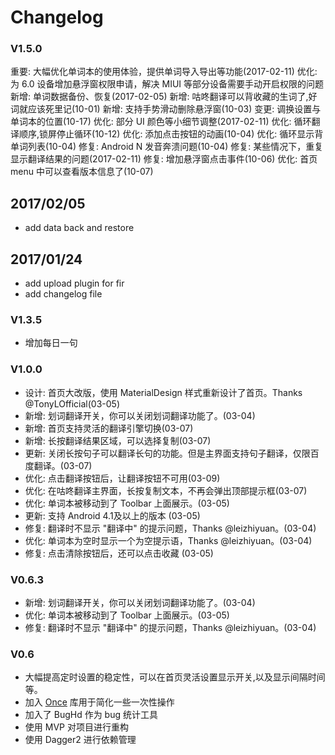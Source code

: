 # Changelog

### V1.5.0

重要: 大幅优化单词本的使用体验，提供单词导入导出等功能(2017-02-11)
优化: 为 6.0 设备增加悬浮窗权限申请，解决 MIUI 等部分设备需要手动开启权限的问题
新增: 单词数据备份、恢复(2017-02-05)
新增: 咕咚翻译可以背收藏的生词了,好词就应该死里记(10-01)
新增: 支持手势滑动删除悬浮窗(10-03)
变更: 调换设置与单词本的位置(10-17)
优化: 部分 UI 颜色等小细节调整(2017-02-11)
优化: 循环翻译顺序,锁屏停止循环(10-12)
优化: 添加点击按钮的动画(10-04)
优化: 循环显示背单词列表(10-04)
修复: Android N 发音奔溃问题(10-04)
修复: 某些情况下，重复显示翻译结果的问题(2017-02-11)
修复: 增加悬浮窗点击事件(10-06)
优化: 首页 menu 中可以查看版本信息了(10-07)

## 2017/02/05

* add data back and restore

## 2017/01/24

* add upload plugin for fir
* add changelog file

### V1.3.5

* 增加每日一句

### V1.0.0

* 设计: 首页大改版，使用 MaterialDesign 样式重新设计了首页。Thanks @TonyLOfficial(03-05)
* 新增: 划词翻译开关，你可以关闭划词翻译功能了。(03-04)
* 新增: 首页支持灵活的翻译引擎切换(03-07)
* 新增: 长按翻译结果区域，可以选择复制(03-07)
* 更新: 关闭长按句子可以翻译长句的功能。但是主界面支持句子翻译，仅限百度翻译。(03-07)
* 优化: 点击翻译按钮后，让翻译按钮不可用(03-09)
* 优化: 在咕咚翻译主界面，长按复制文本，不再会弹出顶部提示框(03-07)
* 优化: 单词本被移动到了 Toolbar 上面展示。(03-05)
* 更新: 支持 Android 4.1及以上的版本 (03-05)
* 修复: 翻译时不显示 "翻译中" 的提示问题，Thanks @leizhiyuan。(03-04)
* 优化: 单词本为空时显示一个为空提示语，Thanks @leizhiyuan。(03-04)
* 修复: 点击清除按钮后，还可以点击收藏 (03-05)

### V0.6.3

* 新增: 划词翻译开关，你可以关闭划词翻译功能了。(03-04)
* 优化: 单词本被移动到了 Toolbar 上面展示。(03-05)
* 修复: 翻译时不显示 "翻译中" 的提示问题，Thanks @leizhiyuan。(03-04)

### V0.6

* 大幅提高定时设置的稳定性，可以在首页灵活设置显示开关,以及显示间隔时间等。
* 加入 [Once](https://github.com/jonfinerty/Once) 库用于简化一些一次性操作
* 加入了 BugHd 作为 bug 统计工具
* 使用 MVP 对项目进行重构
* 使用 Dagger2 进行依赖管理

